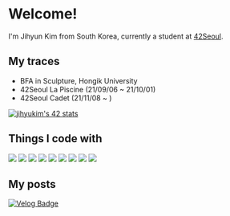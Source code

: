 <!-- # tamagoyakii -->
<!-- <div align=end>
	
[![Hits](https://hits.seeyoufarm.com/api/count/incr/badge.svg?url=https%3A%2F%2Fgithub.com%2Ftamagoyakii&count_bg=%2372C4F1&title_bg=%23181717&icon=github.svg&icon_color=%23E7E7E7&title=hits&edge_flat=true)](https://hits.seeyoufarm.com)
</div>
 -->
# Welcome!
I'm Jihyun Kim from South Korea, currently a student at <a href="https://42seoul.kr/seoul42/main/view">42Seoul</a>.

## My traces
+ BFA in Sculpture, Hongik University
+ 42Seoul La Piscine (21/09/06 ~ 21/10/01)
+ 42Seoul Cadet (21/11/08 ~ )
<div>
	<a href="https://github.com/JaeSeoKim/badge42">
		<img src="https://badge42.vercel.app/api/v2/cl2homogo003109mkmr1rier6/stats?cursusId=21&coalitionId=86" alt="jihyukim's 42 stats" />
	</a>
</div>

## Things I code with
<p>
	<img src="https://img.shields.io/badge/JavaScript-F7DF1E?style=for-the-badge&logo=JavaScript&logoColor=white"/>
	<img src="https://img.shields.io/badge/typescript-3D63B4?style=for-the-badge&logo=typescript&logoColor=white"> 
	<img src="https://img.shields.io/badge/HTML-E34F26?style=for-the-badge&logo=HTML5&logoColor=white"/>
	<img src="https://img.shields.io/badge/CSS-1572B6?style=for-the-badge&logo=CSS3&logoColor=white"/>
	<img src="https://img.shields.io/badge/styled components-C46A87?style=for-the-badge&logo=styledcomponents&logoColor=white"> 
	<img src="https://img.shields.io/badge/React-000000?style=for-the-badge&logo=React&logoColor=#61DAFB"/>
	<img src="https://img.shields.io/badge/node.js-339933?style=for-the-badge&logo=Node.js&logoColor=white">
	<img src="https://img.shields.io/badge/C-5358AE?style=for-the-badge&logo=C&logoColor=white&textColor=white"/>
	<img src="https://img.shields.io/badge/Figma-ff7262?style=for-the-badge&logo=Figma&logoColor=white&textColor=white"/>
</p>

<!-- ## Projects
|Name|Stars|Forks|Issues|Pull-requests|
|:---:|:---:|:---:|:---:|:---:|
|<a href="https://github.com/blind-42/42byte">42byte</a>|<img alt="GitHub Repo stars" src="https://img.shields.io/github/stars/blind-42/42byte?style=for-the-badge">|||||| -->

## My posts
<!-- [![Gmail Badge](https://img.shields.io/badge/Gmail-d14836?style=for-the-badge&logo=Gmail&logoColor=white&link=mailto:rlawlgus2588@gmail.com)](mailto:rlawlgus2588@gmail.com) -->
[![Velog Badge](https://img.shields.io/badge/Velog-20c997?style=for-the-badge&logo=Vimeo&logoColor=white&link=https://velog.io/@tamagoyakii)](https://velog.io/@tamagoyakii)
<!--[![Instagram Badge](https://img.shields.io/badge/Instagram-000000?style=flat&logo=Instagram&logoColor=E4405F&link=https://www.instagram.com/__tamagoyaki)](https://www.instagram.com/__tamagoyaki)-->

